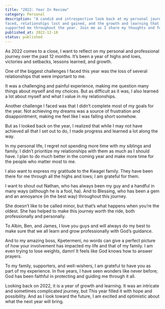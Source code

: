 ```yaml
---
title: "2022: Year In Review"
category: Personal
description: "A candid and introspective look back at my personal journey so far in 2022, including the challenges
faced, relationships lost and gained, and the growth and learning that has taken place. Gratitude to those who have
supported me throughout the year. Join me as I share my thoughts and feelings about the year so far."
published_at: 2022-12-18
status: published
---
```


As 2022 comes to a close, I want to reflect on my personal and professional journey over the past 12 months. It’s been a
year of highs and lows, victories and setbacks, lessons learned, and growth.

One of the biggest challenges I faced this year was the loss of several relationships that were important to me.

It was a challenging and painful experience, making me question many things about myself and my choices. But as
difficult as it was, I also learned a lot about myself and what I value in my relationships.

Another challenge I faced was that I didn’t complete most of my goals for the year. Not achieving my dreams was a source
of frustration and disappointment, making me feel like I was falling short somehow.

But as I looked back on the year, I realized that while I may not have achieved all that I set out to do, I made
progress and learned a lot along the way.

In my personal life, I regret not spending more time with my siblings and family. I didn’t prioritize my relationships
with them as much as I should have. I plan to do much better in the coming year and make more time for the people who
matter most to me.

I also want to express my gratitude to the Kwagei family. They have been there for me through all the highs and lows; I
am grateful for them.

I want to shout out Nathan, who has always been my guy and a handful in many ways (although he is a fool, ha). And to
Blessing, who has been a gem and an annoyance (in the best way) throughout this journey.

She doesn’t like to be called minor, but that’s what happens when you’re the oldest. She has helped to make this journey
worth the ride, both professionally and personally.

To Albin, Ben, and James, I love you guys and will always do my best to make sure that we all learn and grow
professionally with God’s guidance.

And to my amazing boss, Kpetermeni, no words can give a perfect picture of how your involvement has impacted my life and
that of my family. I am even trying to lose weights, damn! It feels like God knows how to answer prayers.

To my family, supporters, and well-wishers, I am grateful to have you as part of my experience. In five years, I have
seen wonders like never before; God has been faithful in protecting and guiding me through it all.

Looking back on 2022, it is a year of growth and learning. It was an intricate and sometimes complicated journey, but
This year filled it with hope and possibility. And as I look toward the future, I am excited and optimistic about what
the next year will bring.